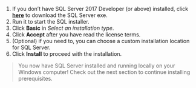 1. If you don’t have SQL Server 2017 Developer (or above) installed, click [**here**](https://go.microsoft.com/fwlink/?linkid=866662
) to download the SQL Server exe.
2. Run it to start the SQL installer.
3. Click **Basic** in *Select an installation type*.
4. Click **Accept** after you have read the license terms.
5. (Optional) if you need to, you can choose a custom installation location for SQL Server.
6. Click **Install** to proceed with the installation.

> You now have SQL Server installed and running locally on your Windows computer! Check out the next section to continue installing prerequisites.
